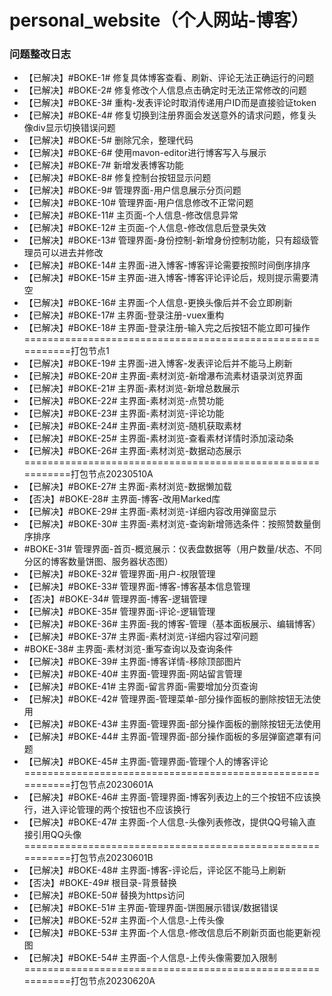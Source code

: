 <!--
 * @Author: 七画一只妖 1157529280@qq.com
 * @Date: 2022-03-07 22:38:49
 * @LastEditors: 七画一只妖 1157529280@qq.com
 * @LastEditTime: 2023-06-20 13:56:19
 * @FilePath: \personal_website\README.md
 * @Description: 这是默认设置,请设置`customMade`, 打开koroFileHeader查看配置 进行设置: https://github.com/OBKoro1/koro1FileHeader/wiki/%E9%85%8D%E7%BD%AE
-->
# personal_website（个人网站-博客）

### 问题整改日志

- 【已解决】#BOKE-1# 修复具体博客查看、刷新、评论无法正确运行的问题
- 【已解决】#BOKE-2# 修复修改个人信息点击确定时无法正常修改的问题
- 【已解决】#BOKE-3# 重构-发表评论时取消传递用户ID而是直接验证token
- 【已解决】#BOKE-4# 修复切换到注册界面会发送意外的请求问题，修复头像div显示切换错误问题
- 【已解决】#BOKE-5# 删除冗余，整理代码
- 【已解决】#BOKE-6# 使用mavon-editor进行博客写入与展示
- 【已解决】#BOKE-7# 新增发表博客功能
- 【已解决】#BOKE-8# 修复控制台按钮显示问题
- 【已解决】#BOKE-9# 管理界面-用户信息展示分页问题
- 【已解决】#BOKE-10# 管理界面-用户信息修改不正常问题
- 【已解决】#BOKE-11# 主页面-个人信息-修改信息异常
- 【已解决】#BOKE-12# 主页面-个人信息-修改信息后登录失效
- 【已解决】#BOKE-13# 管理界面-身份控制-新增身份控制功能，只有超级管理员可以进去并修改
- 【已解决】#BOKE-14# 主界面-进入博客-博客评论需要按照时间倒序排序
- 【已解决】#BOKE-15# 主界面-进入博客-博客评论评论后，规则提示需要清空
- 【已解决】#BOKE-16# 主界面-个人信息-更换头像后并不会立即刷新
- 【已解决】#BOKE-17# 主界面-登录注册-vuex重构
- 【已解决】#BOKE-18# 主界面-登录注册-输入完之后按钮不能立即可操作
===========================================================打包节点1
- 【已解决】#BOKE-19# 主界面-进入博客-发表评论后并不能马上刷新
- 【已解决】#BOKE-20# 主界面-素材浏览-新增瀑布流素材语录浏览界面
- 【已解决】#BOKE-21# 主界面-素材浏览-新增总数展示
- 【已解决】#BOKE-22# 主界面-素材浏览-点赞功能
- 【已解决】#BOKE-23# 主界面-素材浏览-评论功能
- 【已解决】#BOKE-24# 主界面-素材浏览-随机获取素材
- 【已解决】#BOKE-25# 主界面-素材浏览-查看素材详情时添加滚动条
- 【已解决】#BOKE-26# 主界面-素材浏览-数据动态展示
===========================================================打包节点20230510A
- 【已解决】#BOKE-27# 主界面-素材浏览-数据懒加载
- 【否决】#BOKE-28# 主界面-博客-改用Marked库
- 【已解决】#BOKE-29# 主界面-素材浏览-详细内容改用弹窗显示
- 【已解决】#BOKE-30# 主界面-素材浏览-查询新增筛选条件：按照赞数量倒序排序
- #BOKE-31# 管理界面-首页-概览展示：仪表盘数据等（用户数量/状态、不同分区的博客数量饼图、服务器状态图）
- 【已解决】#BOKE-32# 管理界面-用户-权限管理
- 【已解决】#BOKE-33# 管理界面-博客-博客基本信息管理
- 【否决】#BOKE-34# 管理界面-博客-逻辑管理
- 【已解决】#BOKE-35# 管理界面-评论-逻辑管理
- 【已解决】#BOKE-36# 主界面-我的博客-管理（基本面板展示、编辑博客）
- 【已解决】#BOKE-37# 主界面-素材浏览-详细内容过窄问题
- #BOKE-38# 主界面-素材浏览-重写查询以及查询条件
- 【已解决】#BOKE-39# 主界面-博客详情-移除顶部图片
- 【已解决】#BOKE-40# 主界面-管理界面-网站留言管理
- 【已解决】#BOKE-41# 主界面-留言界面-需要增加分页查询
- 【已解决】#BOKE-42# 管理界面-管理菜单-部分操作面板的删除按钮无法使用
- 【已解决】#BOKE-43# 主界面-管理界面-部分操作面板的删除按钮无法使用
- 【已解决】#BOKE-44# 主界面-管理界面-部分操作面板的多层弹窗遮罩有问题
- 【已解决】#BOKE-45# 主界面-管理界面-管理个人的博客评论
===========================================================打包节点20230601A
- 【已解决】#BOKE-46# 主界面-管理界面-博客列表边上的三个按钮不应该换行，进入评论管理的两个按钮也不应该换行
- 【已解决】#BOKE-47# 主界面-个人信息-头像列表修改，提供QQ号输入直接引用QQ头像
===========================================================打包节点20230601B
- 【已解决】#BOKE-48# 主界面-博客-评论后，评论区不能马上刷新
- 【否决】#BOKE-49# 根目录-背景替换
- 【已解决】#BOKE-50# 替换为https访问
- 【已解决】#BOKE-51# 主界面-管理界面-饼图展示错误/数据错误
- 【已解决】#BOKE-52# 主界面-个人信息-上传头像
- 【已解决】#BOKE-53# 主界面-个人信息-修改信息后不刷新页面也能更新视图
- 【已解决】#BOKE-54# 主界面-个人信息-上传头像需要加入限制
===========================================================打包节点20230620A